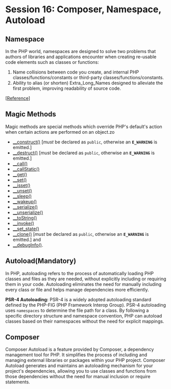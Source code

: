 # Session 16: Composer, Namespace, Autoload

## Namespace

In the PHP world, namespaces are designed to solve two problems that authors of libraries and applications encounter when creating re-usable code elements such as classes or functions:

1. Name collisions between code you create, and internal PHP classes/functions/constants or third-party classes/functions/constants.
2. Ability to alias (or shorten) Extra_Long_Names designed to alleviate the first problem, improving readability of source code.

[[Reference](https://https://www.w3schools.com/php/php_namespaces.asp)]

## Magic Methods

Magic methods are special methods which override PHP's default's action when certain actions are performed on an object.zo

- [\_\_construct()](https://www.php.net/manual/en/language.oop5.decon.php#object.construct) [*must* be declared as `public`, otherwise an **`E_WARNING`** is emitted.]
- [\_\_destruct()](https://www.php.net/manual/en/language.oop5.decon.php#object.destruct) [*must* be declared as `public`, otherwise an **`E_WARNING`** is emitted.]
- [\_\_call()](https://www.php.net/manual/en/language.oop5.overloading.php#object.call)
- [\_\_callStatic()](https://www.php.net/manual/en/language.oop5.overloading.php#object.callstatic)
- [\_\_get()](https://www.php.net/manual/en/language.oop5.overloading.php#object.get)
- [\_\_set()](https://www.php.net/manual/en/language.oop5.overloading.php#object.set)
- [\_\_isset()](https://www.php.net/manual/en/language.oop5.overloading.php#object.isset)
- [\_\_unset()](https://www.php.net/manual/en/language.oop5.overloading.php#object.unset)
- [\_\_sleep()](https://www.php.net/manual/en/language.oop5.magic.php#object.sleep)
- [\_\_wakeup()](https://www.php.net/manual/en/language.oop5.magic.php#object.wakeup)
- [\_\_serialize()](https://www.php.net/manual/en/language.oop5.magic.php#object.serialize)
- [\_\_unserialize()](https://www.php.net/manual/en/language.oop5.magic.php#object.unserialize)
- [\_\_toString()](https://www.php.net/manual/en/language.oop5.magic.php#object.tostring)
- [\_\_invoke()](https://www.php.net/manual/en/language.oop5.magic.php#object.invoke)
- [\_\_set_state()](https://www.php.net/manual/en/language.oop5.magic.php#object.set-state)
- [\_\_clone()](https://www.php.net/manual/en/language.oop5.cloning.php#object.clone) [*must* be declared as `public`, otherwise an **`E_WARNING`** is emitted.] and
- [\_\_debugInfo()](https://www.php.net/manual/en/language.oop5.magic.php#object.debuginfo).

## Autoload(Mandatory)

In PHP, autoloading refers to the process of automatically loading PHP classes and files as they are needed, without explicitly including or requiring them in your code. Autoloading eliminates the need for manually including every class or file and helps manage dependencies more efficiently.

**PSR-4 Autoloading:** PSR-4 is a widely adopted autoloading standard defined by the PHP-FIG (PHP Framework Interop Group). PSR-4 autoloading uses `namespaces` to determine the file path for a class. By following a specific directory structure and namespace convention, PHP can autoload classes based on their namespaces without the need for explicit mappings.

## Composer

Composer Autoload is a feature provided by Composer, a dependency management tool for PHP. It simplifies the process of including and managing external libraries or packages within your PHP project. Composer Autoload generates and maintains an autoloading mechanism for your project's dependencies, allowing you to use classes and functions from those dependencies without the need for manual inclusion or require statements.
